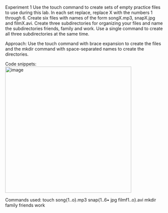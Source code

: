Experiment 1 
Use the touch command to create sets of empty practice files to use during this lab. In each set replace, replace X with the numbers 1 through 6. Create six files with names of 
the form songX.mp3, snapX.jpg and filmX.avi. Create three subdirectories for organizing your files and name the subdirectories friends, family and work. Use a single command to 
create all three subdirectories at the same time. 

Approach:
Use the touch command with brace expansion to create the files and the mkdir command with space-separated names to create the directories.

Code snippets:
<img width="403" alt="image" src="https://github.com/user-attachments/assets/ad463e58-86d8-4f2b-9ccf-fbab3aab6b0f" />

Commands used:
touch song{1..o}.mp3 snap{1..6• jpg filmf1..o}.avi
mkdir family friends work

